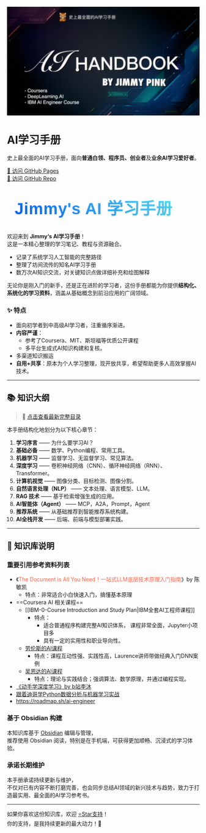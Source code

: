 
![AI-HBook-BG@0.5x.webp](./images/AI-HBook-BG@0.5x.webp)


# AI学习手册

史上最全面的AI学习手册，面向**普通白领、程序员、创业者**及**业余AI学习爱好者**。

[🔗 访问 GitHub Pages](https://jimmy-pink.github.io)  
[🔗 访问 GitHub Repo](https://github.com/jimmy-pink/jimmy-pink.github.io)

<h1 style="
  text-align: center;
  font-size: 3em;
  font-weight: 800;
  font-family: 'Arial Black', sans-serif;
  margin: 0.5em 0;
  background: linear-gradient(45deg, #0061ff, #60efff);
  -webkit-background-clip: text;
  background-clip: text;
  color: transparent;
  text-shadow: 0 2px 4px rgba(0,0,0,0.1);
  letter-spacing: 1px;
  position: relative;
  display: inline-block;
  padding: 0 20px;
">
  <span style="
    content: '';
    position: absolute;
    left: 0;
    bottom: -5px;
    width: 100%;
    height: 3px;
    background: linear-gradient(90deg, #0061ff, #60efff);
    transform: scaleX(0);
    transition: transform 0.3s ease;
  "></span>
  Jimmy's AI 学习手册
</h1>

欢迎来到 **Jimmy‘s AI学习手册**！  
这是一本精心整理的学习笔记、教程与资源融合。
- 记录了系统学习人工智能的完整路径
- 整理了坊间流传的知名AI学习手册
- 数万次AI知识交流，对关键知识点做详细补充和绘图解释

无论你是刚入门的新手，还是正在进阶的学习者，这份手册都能为你提供**结构化、系统化的学习资料**，涵盖从基础概念到前沿应用的广阔领域。

### ✨  特点

- 面向初学者到中高级AI学习者，注重循序渐进。
- **内容严谨**：
	- 参考了Coursera、MIT、斯坦福等优质公开课程
	- 多平台生成式AI知识构建和复核。
- 多渠道知识搬运
- **自用+共享**：原本为个人学习整理，现开放共享，希望帮助更多人高效掌握AI技术。


---

## 📚 知识大纲

> 📂 [点击查看最新完整目录](./_sidebar.md)

本手册结构化地划分为以下核心章节：

1. **学习序言** —— 为什么要学习AI？
2. **基础必备** —— 数学、Python编程、常用工具。
3. **机器学习** —— 监督学习、无监督学习、常见算法。
4. **深度学习** —— 卷积神经网络（CNN）、循环神经网络（RNN）、Transformer。
5. **计算机视觉** —— 图像分类、目标检测、图像分割。
6. **自然语言处理（NLP）** —— 文本处理、语言模型、LLM。
7. **RAG 技术** —— 基于检索增强生成的应用。
8. **AI智能体（Agent）** —— MCP，A2A，Prompt，Agent
9. **推荐系统** —— 从基础推荐到智能推荐系统构建。
10. **AI全栈开发** —— 后端、前端与模型部署实践。

---

## 📖 知识库说明

### 重要引用参考资料列表

+ 《<font style="color:tomato;">The Document is All You Need！一站式LLM底层技术原理入门指南</font>》by 陈敏凯 
	+ 特点：非常适合小白快速入门，搞懂基本原理
+ ==Coursera AI 相关课程==
	+ [[IBM-0-Course Introduction and Study Plan|IBM全套AI工程师课程]] 
		+ 特点：
			+ 适合普通程序构建完整AI知识体系， 课程非常全面，Jupyter小项目多
			+ 具有一定的实用性和职业导向性。
	+ [劳伦斯的AI课程](https://www.coursera.org/instructor/lmoroney)
		+ 特点：课程互动性强、实践性高，Laurence讲师带做经典入门DNN案例
	+ [吴恩达的AI课程](https://www.coursera.org/instructor/andrewng)
		+ 特点：理论与实践结合；强调算法、数学原理，并通过编程实现。
+ [《动手学深度学习》by b站李沐](https://zh-v2.d2l.ai/) 
+  [跟着迪哥学Python数据分析与机器学习实战](https://github.com/tangyudi/Ai-Learn)
+ https://roadmap.sh/ai-engineer


### 基于 Obsidian 构建

本知识库基于 [Obsidian](https://obsidian.md) 编辑与管理，  
推荐使用 Obsidian 阅读，特别是在手机端，可获得更加顺畅、沉浸式的学习体验。

### 承诺长期维护

本手册承诺持续更新与维护，  
不仅对已有内容不断打磨完善，也会同步总结AI领域的新兴技术与趋势，致力于打造最实用、最全面的AI学习参考书。


---

如果你喜欢这份知识库，欢迎 [⭐Star支持](https://github.com/jimmy-pink/jimmy-pink.github.io)！  
你的支持，是我持续更新的最大动力！🚀
